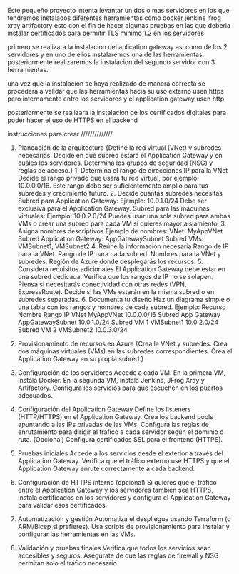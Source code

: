 Este pequeño proyecto intenta levantar un dos o mas servidores en los que tendremos instalados diferentes herramientas como 
    docker
    jenkins
    jfrog xray
    artifactory
esto con el fin de hacer algunas pruebas en las que deberia instalar certificados para permitir TLS minimo 1.2 en los servidores

primero se realizara la instalacion del aplication gateway asi como de los 2 servidores y en uno de ellos instalaremos una de las herramientas, posteriormente realizaremos la instalacion del segundo servidor con 3 herramientas.

una vez que la instalacion se haya realizado de manera correcta se procedera a validar que las herramientas hacia su uso externo usen https pero internamente entre los servidores y el application gateway usen http

posteriormente se realizara la instalacion de los certificados digitales para poder hacer el uso de HTTPS en el backend

instrucciones para crear //////////////

1. Planeación de la arquitectura
    {Define la red virtual (VNet) y subredes necesarias.
    Decide en qué subred estará el Application Gateway y en cuáles los servidores.
    Determina los grupos de seguridad (NSG) y reglas de acceso.}
        1. Determina el rango de direcciones IP para la VNet
            Decide el rango privado que usará tu red virtual, por ejemplo: 10.0.0.0/16.
            Este rango debe ser suficientemente amplio para tus subredes y crecimiento futuro.
        2. Decide cuántas subredes necesitas
            Subred para Application Gateway:
            Ejemplo: 10.0.1.0/24
            Debe ser exclusiva para el Application Gateway.
            Subred para las máquinas virtuales:
            Ejemplo: 10.0.2.0/24
            Puedes usar una sola subred para ambas VMs o crear una subred para cada VM si quieres mayor aislamiento.
        3. Asigna nombres descriptivos
            Ejemplo de nombres:
            VNet: MyAppVNet
            Subred Application Gateway: AppGatewaySubnet
            Subred VMs: VMSubnet1, VMSubnet2
        4. Reúne la información necesaria
            Rango de IP para la VNet.
            Rango de IP para cada subred.
            Nombres para la VNet y subredes.
            Región de Azure donde desplegarás los recursos.
        5. Considera requisitos adicionales
            El Application Gateway debe estar en una subred dedicada.
            Verifica que los rangos de IP no se solapen.
            Piensa si necesitarás conectividad con otras redes (VPN, ExpressRoute).
            Decide si las VMs estarán en la misma subred o en subredes separadas.
        6. Documenta tu diseño
            Haz un diagrama simple o una tabla con los rangos y nombres de cada subred.
            Ejemplo:
            Recurso	            Nombre	            Rango IP
            VNet	            MyAppVNet	        10.0.0.0/16
            Subred App Gateway	AppGatewaySubnet	10.0.1.0/24
            Subred VM 1         VMSubnet1	        10.0.2.0/24
            Subred VM 2         VMSubnet2	        10.0.3.0/24

2. Provisionamiento de recursos en Azure
    {Crea la VNet y subredes.
    Crea dos máquinas virtuales (VMs) en las subredes correspondientes.
    Crea el Application Gateway en su propia subred.}
3. Configuración de los servidores
    Accede a cada VM.
    En la primera VM, instala Docker.
    En la segunda VM, instala Jenkins, JFrog Xray y Artifactory.
    Configura los servicios para que escuchen en los puertos adecuados.
4. Configuración del Application Gateway
    Define los listeners (HTTP/HTTPS) en el Application Gateway.
    Crea los backend pools apuntando a las IPs privadas de las VMs.
    Configura las reglas de enrutamiento para dirigir el tráfico a cada servidor según el dominio o ruta.
    (Opcional) Configura certificados SSL para el frontend (HTTPS).
5. Pruebas iniciales
    Accede a los servicios desde el exterior a través del Application Gateway.
    Verifica que el tráfico externo use HTTPS y que el Application Gateway enrute correctamente a cada backend.
6. Configuración de HTTPS interno (opcional)
    Si quieres que el tráfico entre el Application Gateway y los servidores también sea HTTPS, instala certificados en los servidores y configura el Application Gateway para validar esos certificados.
7. Automatización y gestión
    Automatiza el despliegue usando Terraform (o ARM/Bicep si prefieres).
    Usa scripts de provisionamiento para instalar y configurar las herramientas en las VMs.
8. Validación y pruebas finales
    Verifica que todos los servicios sean accesibles y seguros.
    Asegúrate de que las reglas de firewall y NSG permitan solo el tráfico necesario.